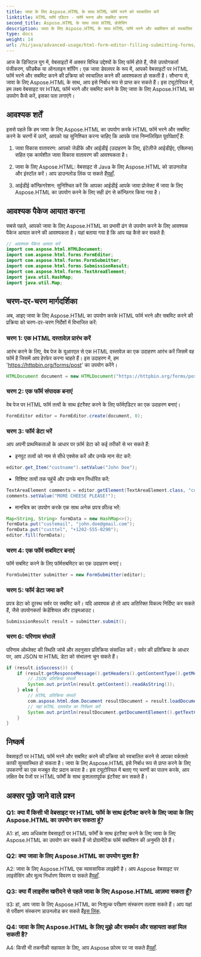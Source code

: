 ```yaml
---
title: जावा के लिए Aspose.HTML के साथ HTML फॉर्म भरने को स्वचालित करें
linktitle: HTML फॉर्म एडिटर - फॉर्म भरना और सबमिट करना
second_title: Aspose.HTML के साथ जावा HTML प्रोसेसिंग
description: जावा के लिए Aspose.HTML के साथ HTML फॉर्म भरने और सबमिशन को स्वचालित करने का तरीका जानें। इस ट्यूटोरियल के साथ वेब इंटरैक्शन को सरल बनाएं।
type: docs
weight: 14
url: /hi/java/advanced-usage/html-form-editor-filling-submitting-forms/
---
```

आज के डिजिटल युग में, वेबसाइटों में अक्सर विभिन्न उद्देश्यों के लिए फॉर्म होते हैं, जैसे उपयोगकर्ता पंजीकरण, फीडबैक या ऑनलाइन शॉपिंग। एक जावा डेवलपर के रूप में, आपको वेबसाइटों पर HTML फॉर्म भरने और सबमिट करने की प्रक्रिया को स्वचालित करने की आवश्यकता हो सकती है। सौभाग्य से, जावा के लिए Aspose.HTML के साथ, आप इसे निर्बाध रूप से प्राप्त कर सकते हैं। इस ट्यूटोरियल में, हम लक्ष्य वेबसाइट पर HTML फॉर्म भरने और सबमिट करने के लिए जावा के लिए Aspose.HTML का उपयोग कैसे करें, इसका पता लगाएंगे।

## आवश्यक शर्तें

इससे पहले कि हम जावा के लिए Aspose.HTML का उपयोग करके HTML फॉर्म भरने और सबमिट करने के चरणों में उतरें, आपको यह सुनिश्चित करना चाहिए कि आपके पास निम्नलिखित पूर्वापेक्षाएँ हैं:

1. जावा विकास वातावरण: आपको जेडीके और आईडीई (उदाहरण के लिए, इंटेलीजे आईडीईए, एक्लिप्स) सहित एक कार्यशील जावा विकास वातावरण की आवश्यकता है।

2.  जावा के लिए Aspose.HTML: वेबसाइट से Java के लिए Aspose.HTML को डाउनलोड और इंस्टॉल करें। आप डाउनलोड लिंक पा सकते हैं[यहाँ](https://releases.aspose.com/html/java/).

3. आईडीई कॉन्फ़िगरेशन: सुनिश्चित करें कि आपका आईडीई आपके जावा प्रोजेक्ट में जावा के लिए Aspose.HTML का उपयोग करने के लिए सही ढंग से कॉन्फ़िगर किया गया है।

## आवश्यक पैकेज आयात करना

सबसे पहले, आपको जावा के लिए Aspose.HTML का प्रभावी ढंग से उपयोग करने के लिए आवश्यक पैकेज आयात करने की आवश्यकता है। यहां बताया गया है कि आप यह कैसे कर सकते हैं:

```java
// आवश्यक पैकेज आयात करें
import com.aspose.html.HTMLDocument;
import com.aspose.html.forms.FormEditor;
import com.aspose.html.forms.FormSubmitter;
import com.aspose.html.forms.SubmissionResult;
import com.aspose.html.forms.TextAreaElement;
import java.util.HashMap;
import java.util.Map;
```

## चरण-दर-चरण मार्गदर्शिका

अब, आइए जावा के लिए Aspose.HTML का उपयोग करके HTML फॉर्म भरने और सबमिट करने की प्रक्रिया को चरण-दर-चरण निर्देशों में विभाजित करें:

### चरण 1: एक HTML दस्तावेज़ प्रारंभ करें

आरंभ करने के लिए, वेब पेज के यूआरएल से एक HTML दस्तावेज़ का एक उदाहरण आरंभ करें जिसमें वह फॉर्म है जिसमें आप हेरफेर करना चाहते हैं। इस उदाहरण में, हम 'https://httpbin.org/forms/post' का उपयोग करेंगे।

```java
HTMLDocument document = new HTMLDocument("https://httpbin.org/forms/post");
```

### चरण 2: एक फॉर्म संपादक बनाएं

वेब पेज पर HTML फॉर्म तत्वों के साथ इंटरैक्ट करने के लिए फॉर्मएडिटर का एक उदाहरण बनाएं।

```java
FormEditor editor = FormEditor.create(document, 0);
```

### चरण 3: फॉर्म डेटा भरें

आप अपनी प्राथमिकताओं के आधार पर फ़ॉर्म डेटा को कई तरीकों से भर सकते हैं:

- इनपुट तत्वों को नाम से सीधे एक्सेस करें और उनके मान सेट करें:

```java
editor.get_Item("custname").setValue("John Doe");
```

- विशिष्ट तत्वों तक पहुंचें और उनके मान निर्धारित करें:

```java
TextAreaElement comments = editor.getElement(TextAreaElement.class, "comments");
comments.setValue("MORE CHEESE PLEASE!");
```

- मानचित्र का उपयोग करके एक साथ अनेक प्रपत्र फ़ील्ड भरें:

```java
Map<String, String> formData = new HashMap<>();
formData.put("custemail", "john.doe@gmail.com");
formData.put("custtel", "+1202-555-0290");
editor.fill(formData);
```

### चरण 4: एक फॉर्म सबमिटर बनाएं

फॉर्म सबमिट करने के लिए फॉर्मसबमिटर का एक उदाहरण बनाएं।

```java
FormSubmitter submitter = new FormSubmitter(editor);
```

### चरण 5: फॉर्म डेटा जमा करें

प्रपत्र डेटा को दूरस्थ सर्वर पर सबमिट करें। यदि आवश्यक हो तो आप अतिरिक्त विकल्प निर्दिष्ट कर सकते हैं, जैसे उपयोगकर्ता क्रेडेंशियल और टाइमआउट।

```java
SubmissionResult result = submitter.submit();
```

### चरण 6: परिणाम संभालें

परिणाम ऑब्जेक्ट की स्थिति जांचें और तदनुसार प्रतिक्रिया संसाधित करें। सर्वर की प्रतिक्रिया के आधार पर, आप JSON या HTML डेटा को संभालना चुन सकते हैं।

```java
if (result.isSuccess()) {
    if (result.getResponseMessage().getHeaders().getContentType().getMediaType().equals("application/json")) {
        // JSON प्रतिक्रिया संभालें
        System.out.println(result.getContent().readAsString());
    } else {
        // HTML प्रतिक्रिया संभालें
        com.aspose.html.dom.Document resultDocument = result.loadDocument();
        // यहां HTML दस्तावेज़ का निरीक्षण करें
        System.out.println(resultDocument.getDocumentElement().getTextContent());
    }
}
```

## निष्कर्ष

वेबसाइटों पर HTML फॉर्म भरने और सबमिट करने की प्रक्रिया को स्वचालित करने से आपका वर्कफ़्लो काफी सुव्यवस्थित हो सकता है। जावा के लिए Aspose.HTML इसे निर्बाध रूप से प्राप्त करने के लिए उपकरणों का एक मजबूत सेट प्रदान करता है। इस ट्यूटोरियल में बताए गए चरणों का पालन करके, आप लक्षित वेब पेजों पर HTML फॉर्मों के साथ कुशलतापूर्वक इंटरैक्ट कर सकते हैं।

## अक्सर पूछे जाने वाले प्रश्न

### Q1: क्या मैं किसी भी वेबसाइट पर HTML फॉर्म के साथ इंटरैक्ट करने के लिए जावा के लिए Aspose.HTML का उपयोग कर सकता हूं?

A1: हां, आप अधिकांश वेबसाइटों पर HTML फॉर्मों के साथ इंटरैक्ट करने के लिए जावा के लिए Aspose.HTML का उपयोग कर सकते हैं जो प्रोग्रामेटिक फॉर्म सबमिशन की अनुमति देते हैं।

### Q2: क्या जावा के लिए Aspose.HTML का उपयोग मुफ़्त है?

 A2: जावा के लिए Aspose.HTML एक व्यावसायिक लाइब्रेरी है। आप Aspose वेबसाइट पर लाइसेंसिंग और मूल्य निर्धारण विवरण पा सकते हैं[यहाँ](https://purchase.aspose.com/buy).

### Q3: क्या मैं लाइसेंस खरीदने से पहले जावा के लिए Aspose.HTML आज़मा सकता हूँ?

 उ3: हां, आप जावा के लिए Aspose.HTML का निःशुल्क परीक्षण संस्करण तलाश सकते हैं। आप यहां से परीक्षण संस्करण डाउनलोड कर सकते हैं[इस लिंक](https://releases.aspose.com/).

### Q4: जावा के लिए Aspose.HTML के लिए मुझे और समर्थन और सहायता कहां मिल सकती है?

 A4: किसी भी तकनीकी सहायता के लिए, आप Aspose फ़ोरम पर जा सकते हैं[यहाँ](https://forum.aspose.com/).